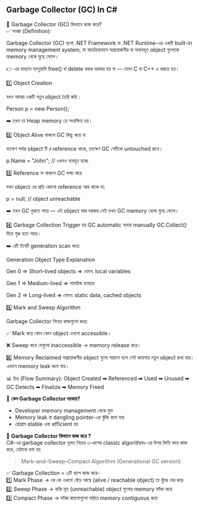 ## Garbage Collector (GC) In C#

🧹 Garbage Collector (GC) কিভাবে কাজ করে? <br> 
✅ সংজ্ঞা (Definition):

Garbage Collector (GC) হলো .NET Framework বা .NET Runtime-এর একটি built-in memory management system, যা স্বয়ংক্রিয়ভাবে অপ্রয়োজনীয় বা অব্যবহৃত object গুলোকে memory থেকে মুছে ফেলে।

👉 এর মাধ্যমে ম্যানুয়ালি free() বা delete করার দরকার হয় না — যেমন C বা C++ এ করতে হয়।

1️⃣ Object Creation

যখন আমরা একটি নতুন object তৈরি করি :

Person p = new Person();

➡️ তখন তা Heap memory তে সংরক্ষিত হয়।

2️⃣ Object Alive থাকলে GC কিছু করে না

যতক্ষণ পর্যন্ত object টি র reference থাকে, ততক্ষণ GC সেটিকে untouched রাখে।

p.Name = "John"; // এখনও ব্যবহৃত হচ্ছে

3️⃣ Reference না থাকলে GC লক্ষ্য করে

যখন object এর প্রতি কোনো reference আর থাকে না:

p = null; // object unreachable

➡️ তখন GC বুঝতে পারে — এই object আর দরকার নেই তখন GC memory থেকে মুছে ফেলে।

4️⃣ Garbage Collection Trigger হয় GC automatic অথবা manually GC.Collect() দিয়ে শুরু হতে পারে।

➡️ এটি তিনটি generation scan করে:

Generation Object Type Explanation

Gen 0 => Short-lived objects => যেমন: local variables

Gen 1 => Medium-lived => সাময়িক ব্যবহার

Gen 2 => Long-lived => যেমন: static data, cached objects

5️⃣ Mark and Sweep Algorithm

Garbage Collector নিচের কাজগুলো করে:

✅ Mark করে কোন কোন object এখনো accessible।

❌ Sweep করে যেগুলো inaccessible → memory release করে।

6️⃣ Memory Reclaimed অপ্রয়োজনীয় object গুলো সরানো হলে সেই জায়গায় নতুন object রাখা যায়। এভাবে memory leak কমে যায়।

📊 চিত্র (Flow Summary):
Object Created ➡ Referenced ➡ Used ➡ Unused ➡ GC Detects ➡ Finalize ➡ Memory Freed



🔷 <b> কেন Garbage Collector দরকার? </b> 

 * Developer memory management থেকে মুক্ত
 * Memory leak বা dangling pointer-এর ঝুঁকি কমে যায়
 * প্রোগ্রাম stable এবং efficient হয়

🔷 <b>Garbage Collector কিভাবে কাজ করে ? </b> <br> 
C#-এর garbage collector মূলত নিচের ৩-ধাপের classic algorithm-এর উপর ভিত্তি করে কাজ করে, যেটাকে বলা হয়
> Mark–and–Sweep–Compact Algorithm (Generational GC version)

✅ Garbage Collection = ৩টি ধাপে কাজ করে-  <br>
1️⃣ Mark Phase → কে কে এখনো বেঁচে আছে (alive / reachable object) তা খুঁজে বের করে <br> 
2️⃣ Sweep Phase → বাকি মৃত (unreachable) object গুলোর memory ফাঁকা করে <br> 
3️⃣ Compact Phase → ফাঁকা জায়গাগুলো সরিয়ে memory contiguous করে
 


